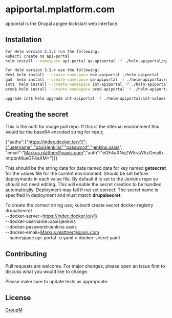 # apiportal.mplatform.com

apiportal is the Drupal apigee kickstart web interface.

## Installation

```bash
For Helm version 3.1.2 run the following;
kubectl create ns api-portal
helm install --namespace api-portal qa-apiportal -f ./helm-apiportal/qa-values.yaml ./helm-apiportal

For Helm version 3.2.4 use the following;
dev$ helm install --create-namespace dev-apiportal ./helm-apiportal
qa$  helm install --create-namespace qa-apiportal -f ./helm-apiportal/qa-values.yaml ./helm-apiportal
int$  helm install --create-namespace int-apiportal -f ./helm-apiportal/int-values.yaml ./helm-apiportal
prod$ helm install --create-namespace prod-apiportal -f ./helm-apiportal/prod-values.yaml ./helm-apiportal

upgrade int$ helm upgrade int-apiportal -f ./helm-apiportal/int-values.yaml ./helm-apiportal
```
## Creating the secret
This is the auth for image pull repo. If this is the internal environment
this would be the base64 encoded string for input;

{"auths":{"https://index.docker.io/v1/":{"username":"xaxisjenkins","password":"jenkins.xaxis",
"email":"Markus.plattner@xaxis.com","auth":"eGF4aXNqZW5raW5zOmplbmtpbnMueGF4aXM="}}}

This should be the string data for data named data for key named **getsecret** for the values file
for the current environment. Should be set before deployments in each value file. By default it is set to the Jenkins repo 
so should not need editing. This will enable the secret creation to be handled automatically. 
Deployment may fail if not set correct.
The secret name is specified in deployment and must match **drupalsecret**.

To create the correct string use;
kubectl create secret docker-registry drupalsecret \
--docker-server=https://index.docker.io/v1/ \
--docker-username=xaxisjenkins \
--docker-password=jenkins.xaxis \
--docker-email=Markus.plattner@xaxis.com \
--namespace api-portal -o yaml > docker-secret.yaml

## Contributing
Pull requests are welcome. For major changes, please open an issue first to discuss what you would like to change.


Please make sure to update tests as appropriate.

## License
[GroupM](https://www.groupm.com)